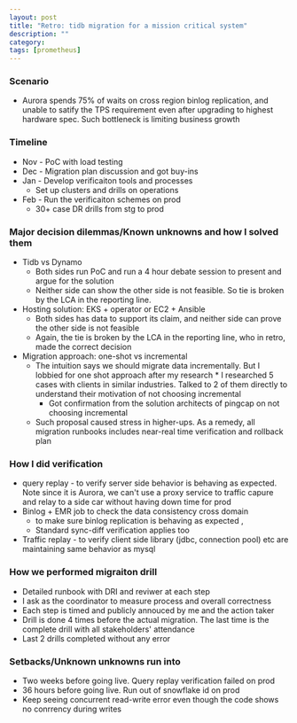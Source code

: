 ```yaml
---
layout: post
title: "Retro: tidb migration for a mission critical system" 
description: ""
category: 
tags: [prometheus]
---
```


### Scenario

* Aurora spends 75% of waits on cross region binlog replication, and unable to satify the TPS requirement even after upgrading to highest hardware spec. Such bottleneck is limiting business growth


### Timeline

* Nov - PoC with load testing
* Dec - Migration plan discussion and got buy-ins
* Jan - Develop verificaiton tools and processes
  * Set up clusters and drills on operations
* Feb - Run the verificaiton schemes on prod
  * 30+ case DR drills from stg to prod

### Major decision dilemmas/Known unknowns and how I solved them

* Tidb vs Dynamo
  * Both sides run PoC and run a 4 hour debate session to present and argue for the solution
  * Neither side can show the other side is not feasible. So tie is broken by the LCA in the reporting line.
* Hosting solution: EKS + operator or EC2 + Ansible
  * Both sides has data to support its claim, and neither side can prove the other side is not feasible
  * Again, the tie is broken by the LCA in the reporting line, who in retro, made the correct decision
* Migration approach: one-shot vs incremental
  * The intuition says we should migrate data incrementally. But I lobbied for one shot approach after my research     * I researched 5 cases with clients in similar industries. Talked to 2 of them directly to understand their motivation of not choosing incremental 
    * Got confirmation from the solution architects of pingcap on not choosing incremental
  * Such proposal caused stress in higher-ups. As a remedy, all migration runbooks includes near-real time verification and rollback plan

### How I did verification

* query replay -  to verify server side behavior is behaving as expected. Note since it is Aurora, we can't use a proxy service to traffic capure and relay to a side car without having down time for prod
* Binlog + EMR job to check the data consistency cross domain
  * to make sure binlog replication is behaving as expected , 
  * Standard sync-diff verification applies too  
* Traffic replay - to verify client side library (jdbc, connection pool) etc are maintaining same behavior as mysql

### How we performed migraiton drill

* Detailed runbook with DRI and reviwer at each step
* I ask as the coordinator to measure process and overall correctness
* Each step is timed and publicly annouced by me and the action taker
* Drill is done 4 times before the actual migration. The last  time is the complete drill with all stakeholders' attendance
* Last 2 drills completed without any error 

### Setbacks/Unknown unknowns run into

* Two weeks before going live. Query replay verification failed on prod
* 36 hours before going live. Run out of snowflake id on prod
* Keep seeing concurrent read-write error even though the code shows no conrrency during writes
